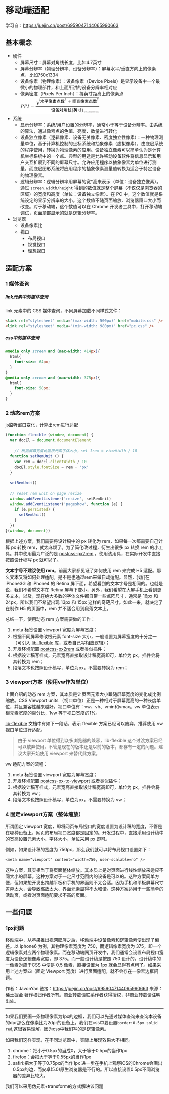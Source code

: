 # 移动端适配

学习自：https://juejin.cn/post/6959047144065990663

## 基本概念

- 硬件
  - 屏幕尺寸：屏幕对角线长度，比如4.7英寸
  - 屏幕分辨率（物理分辨率、设备分辨率）：屏幕水平/垂直方向上的像素点，比如750x1334
  - 设备像素（物理像素）：设备像素（Device Pixels）是显示设备中一个最微小的物理部件，和上面所讲的设备分辨率相对应
  - 像素密度（Pixels Per Inch）：每英寸距离上的像素点<img src="移动端适配.assets/image-20230924170502846.png" alt="image-20230924170502846" style="zoom: 67%;" />
- 系统
  - 显示分辨率：系统/用户设置的分辨率，通常小于等于设备分辨率。由系统的算法，通过像素点的色值、亮度、数量进行转化
  - 设备独立像素（逻辑像素、设备无关像素、密度独立性像素）：一种物理测量单位，基于计算机控制的坐标系统和抽象像素（虚拟像素），由底层系统的程序使用，转换为物理像素的应用。设备独立像素可以简单认为是计算机坐标系统中的一个点。典型的用途是允许移动设备软件将信息显示和用户交互扩展到不同的屏幕尺寸。允许应用程序以抽象像素为单位进行测量，而底层图形系统将应用程序的抽象像素测量值转换为适合于特定设备的物理像素。
  - 逻辑分辨率：逻辑分辨率用屏幕的宽*高来表示（单位：设备独立像素）。通过 `screen.width/height` 得到的数值就是整个屏幕（不仅仅是浏览器的区域）的宽度和高度（单位：设备独立像素）。在 PC 中，这个数值就是系统设定的显示分辨率的大小。这个数值不随页面缩放、浏览器窗口大小而改变。对于移动端，这个数值可以在 Chrome 开发者工具中，打开移动端调试，页面顶部显示的就是逻辑分辨率。
- 浏览器
  - 设备像素比
  - 视口
    - 布局视口
    - 视觉视口
    - 理想视口



## 适配方案

### 1 媒体查询

##### link元素中的媒体查询

link 元素中的 CSS 媒体查询，不同屏幕加载不同样式文件：

```html
<link rel="stylesheet" media="(max-width: 500px)" href="mobile.css" />
<link rel="stylesheet" media="(min-width: 980px)" href="pc.css" />
```

##### css中的媒体查询

```css
@media only screen and (max-width: 414px){
  html{
    font-size: 64px;
  }
}
@media only screen and (max-width: 375px){
  html{
    font-size: 58px;
  }
}
```

### 2 动态rem方案

js监听窗口变化，计算出rem进行适配

```js
(function flexible (window, document) {
  var docEl = document.documentElement
  
 	// 根据屏幕宽度设置根元素字体大小，set 1rem = viewWidth / 10
  function setRemUnit () {
    var rem = docEl.clientWidth / 10
    docEl.style.fontSize = rem + 'px'
  }

  setRemUnit()

  // reset rem unit on page resize
  window.addEventListener('resize', setRemUnit)
  window.addEventListener('pageshow', function (e) {
    if (e.persisted) {
      setRemUnit()
    }
  })
}(window, document))
```

根据上述方案，我们需要将设计稿中的 px 转化为 rem，如果每一次都需要自己计算 px 转换 rem，就太麻烦了。为了简化改过程，衍生出很多 px 转换 rem 的小工具。其中使用最为广泛的是 [postcss-px2rem](https://link.juejin.cn?target=https%3A%2F%2Fwww.npmjs.com%2Fpackage%2Fpostcss-px2rem) 。使用该用具，在实际开发中直接按照设计稿写 px 就可以了。

**文本字号不建议使用 rem**。前面大家都见证了如何使用 rem 来完成 H5 适配。那么文本又将如何处理适配。是不是也通过rem来做自动适配。显然，我们在 iPhone3G 和 iPhone4 的 Retina 屏下面，希望看到的文本字号是相同的。也就是说，我们不希望文本在 Retina 屏幕下变小，另外，我们希望在大屏手机上看到更多文本，以及，现在绝大多数的字体文件都自带一些点阵尺寸，通常是 16px 和  24px，所以我们不希望出现 13px 和 15px 这样的奇葩尺寸。如此一来，就决定了在制作 H5 的页面中，rem 并不适合用到段落文本上。

总结一下，使用动态 rem 方案需要做的工作：

1. meta 标签设置 viewport 宽度为屏幕宽度；
2. 根据不同屏幕修改根元素 font-size 大小，一般设置为屏幕宽度的十分之一（可引入 [lib-flexible](https://link.juejin.cn?target=https%3A%2F%2Fgithub.com%2Famfe%2Flib-flexible) 库，或者自己写相应逻辑）；
3. 开发环境配置 [postcss-px2rem](https://link.juejin.cn?target=https%3A%2F%2Fwww.npmjs.com%2Fpackage%2Fpostcss-px2rem) 或者类似插件；
4. 根据设计稿写样式，元素宽高直接取设计稿宽高即可，单位为 px，插件会将其转换为 rem；
5. 段落文本也按照设计稿写，单位为px，不需要转换为 rem；

### 3 viewport方案（使用vw作为单位）

上面介绍的动态 rem 方案，其本质是让页面元素大小跟随屏幕宽度的变化成比例缩放。CSS Viewport units （视口单位）正是一种相对于屏幕宽高的一种长度单位，并且兼容性越来越好。视口单位有：vw、vh、vmin和vmax。vw 单位表示根元素宽度的百分比，1vw 等于视口宽度的1%。

[lib-flexible](https://link.juejin.cn?target=https%3A%2F%2Fgithub.com%2Famfe%2Flib-flexible) 文档中有如下一段话，表示 flexible 方案已经可以废弃，推荐使用 vw 视口单位进行适配。

> 由于 viewport 单位得到众多浏览器的兼容，lib-flexible 这个过渡方案已经可以放弃使用，不管是现在的版本还是以前的版本，都存有一定的问题。建议大家开始使用 viewport 来替代此方案。

vw 适配方案的流程：

1. meta 标签设置 viewport 宽度为屏幕宽度；
2. 开发环境配置 [postcss-px-to-viewport](https://link.juejin.cn?target=https%3A%2F%2Fwww.npmjs.com%2Fpackage%2Fpostcss-px-to-viewport) 或者类似插件；
3. 根据设计稿写样式，元素宽高直接取设计稿宽高即可，单位为 px，插件会将其转换为 vw；
4. 段落文本也按照设计稿写，单位为px，不需要转换为 vw；

### 4 固定viewport方案（整体缩放）

所谓固定 viewport 宽度，即将网页布局视口的宽度设置为设计稿的宽度，不管是在哪种设备上，网页的布局视口宽度都是固定的。开发过程中，直接采用设计稿中的宽高设置元素大小、字体大小，单位采用 px 即可。

例如，如果设计稿的宽度为 750px，那么我们就可以将布局视口设置如下：

```
<meta name="viewport" content="width=750, user-scalable=no" />
```

这种方案，其实相当于将页面整体缩放。其本质上是对页面进行线性缩放来适应不同大小的屏幕。这种方案对于一定尺寸范围内的设备是可以的。这种方案简单方便，但如果想开发出跨越平板和手机的界面则不太合适。因为手机和平板屏幕尺寸差异太大，会导致缩放太大、界面元素显得不太和谐。这种方案适用于一些简单的活动页，或者对页面适配要求不高的页面。



## 一些问题

### 1px问题

移动端中，从苹果推出视网膜屏之后，移动端中设备像素和逻辑像素便出现了偏差。以 iphone6 为例，其物理像素宽度为 750，而逻辑像素宽度为 375，即一个逻辑像素对应两个物理像素。而在移动端网页开发中，我们通常会设置布局视口宽度为设备逻辑像素宽度，即 375。而一般设计稿是按照 750 设计的，设计稿中的一像素对应于CSS 中便是 0.5 像素，直接设置为 1px 就会显得有点粗了。如果采用上述方案四（固定 Viewport 宽度）进行页面适配，就不会存在一像素边框问题。



作者：JavonYan
链接：https://juejin.cn/post/6959047144065990663
来源：稀土掘金
著作权归作者所有。商业转载请联系作者获得授权，非商业转载请注明出处。



---



如果我们要画一条物理像素为1px的边框，我们可以先通过媒体查询来查询本设备的dpr那么在像素比为2dpr的设备上，我们在css中要设置`border:0.5px solid red`,这很容易理解，因为css中我们写的是逻辑像素。

如果我们这样实现，在不同浏览器中，实际上展现效果大不相同。

1. chrome：把小于0.5px的当成0，大于等于0.5px的当作1px
2. firefox：会把大于等于0.55px的当作1px
3. safiri:把大于等于0.75px的当作1px 进一步在手机上观察iOS的Chrome会画出0.5px的边，而安卓(5.0)原生浏览器是不行的。所以直接设置0.5px不同浏览器的差异比较大。

我们可以采用伪元素+transform的方式解决该问题